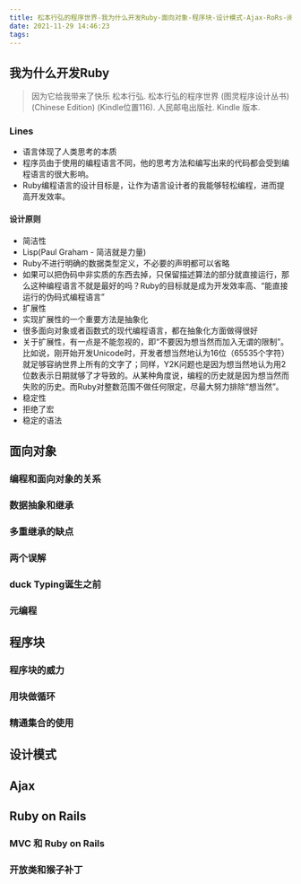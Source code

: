 ```yaml
---
title: 松本行弘的程序世界-我为什么开发Ruby-面向对象-程序块-设计模式-Ajax-RoRs-阅读笔记
date: 2021-11-29 14:46:23
tags:
---
```

## 我为什么开发Ruby
> 因为它给我带来了快乐
> 松本行弘. 松本行弘的程序世界 (图灵程序设计丛书) (Chinese Edition) (Kindle位置116). 人民邮电出版社. Kindle 版本. 

### Lines
- 语言体现了人类思考的本质
- 程序员由于使用的编程语言不同，他的思考方法和编写出来的代码都会受到编程语言的很大影响。
- Ruby编程语言的设计目标是，让作为语言设计者的我能够轻松编程，进而提高开发效率。
#### 设计原则
- 简洁性
 - Lisp(Paul Graham - 简洁就是力量)
 - Ruby不进行明确的数据类型定义，不必要的声明都可以省略
 - 如果可以把伪码中非实质的东西去掉，只保留描述算法的部分就直接运行，那么这种编程语言不就是最好的吗？Ruby的目标就是成为开发效率高、“能直接运行的伪码式编程语言”
- 扩展性
 - 实现扩展性的一个重要方法是抽象化
 - 很多面向对象或者函数式的现代编程语言，都在抽象化方面做得很好
 - 关于扩展性，有一点是不能忽视的，即“不要因为想当然而加入无谓的限制”。比如说，刚开始开发Unicode时，开发者想当然地认为16位（65535个字符）就足够容纳世界上所有的文字了；同样，Y2K问题也是因为想当然地认为用2位数表示日期就够了才导致的。从某种角度说，编程的历史就是因为想当然而失败的历史。而Ruby对整数范围不做任何限定，尽最大努力排除“想当然”。
- 稳定性
 - 拒绝了宏
 - 稳定的语法

## 面向对象
### 编程和面向对象的关系
### 数据抽象和继承
### 多重继承的缺点
### 两个误解
### duck Typing诞生之前
### 元编程


## 程序块
### 程序块的威力
### 用块做循环
### 精通集合的使用


## 设计模式



## Ajax


## Ruby on Rails
### MVC 和 Ruby on Rails
### 开放类和猴子补丁